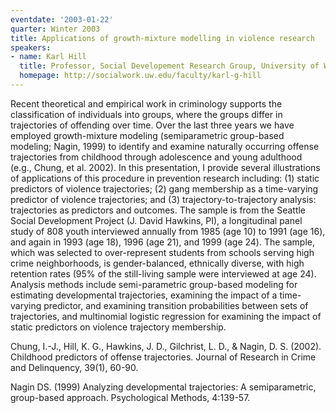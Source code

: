```yaml
---
eventdate: '2003-01-22'
quarter: Winter 2003
title: Applications of growth-mixture modelling in violence research
speakers:
- name: Karl Hill
  title: Professor, Social Developement Research Group, University of Washington
  homepage: http://socialwork.uw.edu/faculty/karl-g-hill
---
```

Recent theoretical and empirical work in criminology supports the classification of individuals into groups, where the groups differ in trajectories of offending over time. Over the last three years we have employed growth-mixture modeling (semiparametric group-based modeling; Nagin, 1999) to identify and examine naturally occurring offense trajectories from childhood through adolescence and young adulthood (e.g., Chung, et al. 2002). In this presentation, I provide several illustrations of applications of this procedure in prevention research including: (1) static predictors of violence trajectories; (2) gang membership as a time-varying predictor of violence trajectories; and (3) trajectory-to-trajectory analysis: trajectories as predictors and outcomes. The sample is from the Seattle Social Development Project (J. David Hawkins, PI), a longitudinal panel study of 808 youth interviewed annually from 1985 (age 10) to 1991 (age 16), and again in 1993 (age 18), 1996 (age 21), and 1999 (age 24). The sample, which was selected to over-represent students from schools serving high crime neighborhoods, is gender-balanced, ethnically diverse, with high retention rates (95% of the still-living sample were interviewed at age 24). Analysis methods include semi-parametric group-based modeling for estimating developmental trajectories, examining the impact of a time-varying predictor, and examining transition probabilities between sets of trajectories, and multinomial logistic regression for examining the impact of static predictors on violence trajectory membership.

Chung, I.-J., Hill, K. G., Hawkins, J. D., Gilchrist, L. D., &amp; Nagin, D. S. (2002). Childhood predictors of offense trajectories. Journal of Research in Crime and Delinquency, 39(1), 60-90.

Nagin DS. (1999) Analyzing developmental trajectories: A semiparametric, group-based approach. Psychological Methods, 4:139-57.